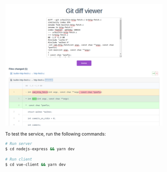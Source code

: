 ![Screenshot](images/demo.png)

To test the service, run the following commands:
```bash
# Run server
$ cd nodejs-express && yarn dev

# Run client
$ cd vue-client && yarn dev
```
